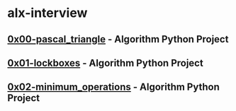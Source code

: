 # alx-interview

## [0x00-pascal_triangle](https://github.com/j88moja-code/alx-interview/tree/master/0x00-pascal_triangle) - Algorithm Python Project
## [0x01-lockboxes](https://github.com/j88moja-code/alx-interview/tree/master/0x01-lockboxes) - Algorithm Python Project
## [0x02-minimum_operations](https://github.com/j88moja-code/alx-interview/tree/master/0x02-minimum_operations) - Algorithm Python Project
